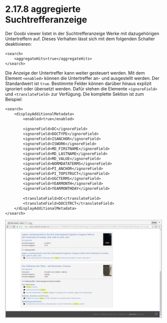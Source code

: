 # 2.17.8 aggregierte Suchtrefferanzeige

Der Goobi viewer listet in der Suchtrefferanzeige Werke mit dazugehörigen Untertreffern auf. Dieses Verhalten lässt sich mit dem folgenden Schalter deaktivieren:

```markup
<search>
    <aggregateHits>true</aggregateHits>
</search>
```

Die Anzeige der Untertreffer kann weiter gesteuert werden. Mit dem Element `<enabled>` können die Untertreffer an- und ausgestellt werden. Der Standardwert ist `true`. Bestimmte Felder können darüber hinaus explizit ignoriert oder übersetzt werden. Dafür stehen die Elemente `<ignoreField>` und `<translateField>` zur Verfügung. Die komplette Sektion ist zum Beispiel:

```markup
<search>
    <displayAdditionalMetadata>
        <enabled>true</enabled>
        
        <ignoreField>DC</ignoreField>
        <ignoreField>DOCTYPE</ignoreField>
        <ignoreField>ISANCHOR</ignoreField>
        <ignoreField>ISWORK</ignoreField>
        <ignoreField>MD_FIRSTNAME</ignoreField>
        <ignoreField>MD_LASTNAME</ignoreField>
        <ignoreField>MD_VALUE</ignoreField>
        <ignoreField>NORMDATATERMS</ignoreField>
        <ignoreField>PI_ANCHOR</ignoreField>
        <ignoreField>PI_TOPSTRUCT</ignoreField>
        <ignoreField>UGCTERMS</ignoreField>
        <ignoreField>YEARMONTH</ignoreField>
        <ignoreField>YEARMONTHDAY</ignoreField>
        
        <translateField>DC</translateField>
        <translateField>DOCSTRCT</translateField>
    </displayAdditionalMetadata>
</search>
```

![aggregierte Suchtrefferanzeige](../../.gitbook/assets/aggregierte_suchtrefferanzeige.png)

